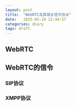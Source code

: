 ```yaml
---
layout: post
title:  "WebRTC及其相关信令协议"
date:   2015-05-10 12:44:57
categories: diary
tags: draft
---
```


## WebRTC

## WebRTC的信令

### SIP协议

### XMPP协议

